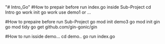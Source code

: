 "# Intro_Go" 
#How to prepair before run index.go inside Sub-Project
cd Intro
go work init
go work use demo1 or ...

#How to prepaire before run Sub-Project
go mod init demo3
go mod init gin
go mod tidy
go get github.com/gin-gonic/gin

#How to run isside demo...
cd demo..
go run index.go
